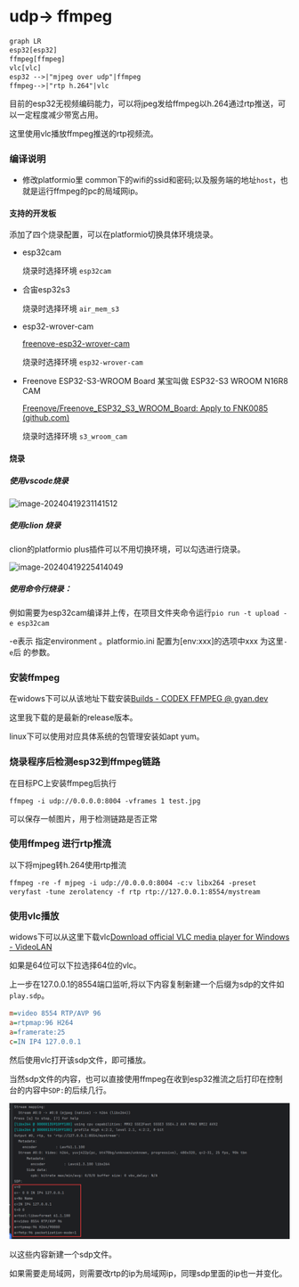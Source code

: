 # udp-> ffmpeg
```mermaid
graph LR
esp32[esp32]
ffmpeg[ffmpeg]
vlc[vlc]
esp32 -->|"mjpeg over udp"|ffmpeg 
ffmpeg-->|"rtp h.264"|vlc
```

目前的esp32无视频编码能力，可以将jpeg发给ffmpeg以h.264通过rtp推送，可以一定程度减少带宽占用。

这里使用vlc播放ffmpeg推送的rtp视频流。

### 编译说明

* 修改platformio里 common下的wifi的ssid和密码;以及服务端的地址`host`，也就是运行ffmpeg的pc的局域网ip。

#### 支持的开发板

添加了四个烧录配置，可以在platformio切换具体环境烧录。

- esp32cam

  烧录时选择环境 `esp32cam`

- 合宙esp32s3

  烧录时选择环境 `air_mem_s3`

- esp32-wrover-cam

  [freenove-esp32-wrover-cam](https://gitee.com/link?target=https%3A%2F%2Frandomnerdtutorials.com%2Fgetting-started-freenove-esp32-wrover-cam%2F)

  烧录时选择环境 `esp32-wrover-cam`

- Freenove ESP32-S3-WROOM Board 某宝叫做 ESP32-S3 WROOM N16R8 CAM

  [Freenove/Freenove_ESP32_S3_WROOM_Board: Apply to FNK0085 (github.com)](https://gitee.com/link?target=https%3A%2F%2Fgithub.com%2FFreenove%2FFreenove_ESP32_S3_WROOM_Board)

  烧录时选择环境 `s3_wroom_cam`

#### 烧录

#####  使用vscode烧录

![image-20240419231141512](https://gitee.com/yunyizhi/light-nodes/raw/master/LightCam/pic/image-20240419231141512.png)

##### 使用clion 烧录

clion的platformio plus插件可以不用切换环境，可以勾选进行烧录。

![image-20240419225414049](https://gitee.com/yunyizhi/light-nodes/raw/master/LightCam/pic/image-20240419225414049.png)

##### 使用命令行烧录：

例如需要为esp32cam编译并上传，在项目文件夹命令运行`pio run -t upload -e esp32cam`

-e表示 指定environment 。platformio.ini 配置为[env:xxx]的选项中xxx 为这里`-e`后 的参数。

### 安装ffmpeg

在widows下可以从该地址下载安装[Builds - CODEX FFMPEG @ gyan.dev](https://www.gyan.dev/ffmpeg/builds/)

这里我下载的是最新的release版本。

linux下可以使用对应具体系统的包管理安装如apt yum。

### 烧录程序后检测esp32到ffmpeg链路

在目标PC上安装ffmpeg后执行

```shell
ffmpeg -i udp://0.0.0.0:8004 -vframes 1 test.jpg
```
可以保存一帧图片，用于检测链路是否正常

### 使用ffmpeg 进行rtp推流

以下将mjpeg转h.264使用rtp推流

```shell
ffmpeg -re -f mjpeg -i udp://0.0.0.0:8004 -c:v libx264 -preset veryfast -tune zerolatency -f rtp rtp://127.0.0.1:8554/mystream
```

### 使用vlc播放

widows下可以从这里下载vlc[Download official VLC media player for Windows - VideoLAN](https://www.videolan.org/vlc/download-windows.html)

如果是64位可以下拉选择64位的vlc。



上一步在127.0.0.1的8554端口监听,将以下内容复制新建一个后缀为sdp的文件如`play.sdp`。

```ini
m=video 8554 RTP/AVP 96
a=rtpmap:96 H264
a=framerate:25
c=IN IP4 127.0.0.1
```

然后使用vlc打开该sdp文件，即可播放。

当然sdp文件的内容，也可以直接使用ffmpeg在收到esp32推流之后打印在控制台的内容中`SDP:`的后续几行。

![ffmpeg out](./img/sdp.png)

以这些内容新建一个sdp文件。



如果需要走局域网，则需要改rtp的ip为局域网ip，同理sdp里面的ip也一并变化。
